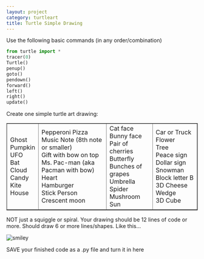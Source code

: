 ```yaml
---
layout: project
category: turtleart
title: Turtle Simple Drawing
---
```

Use the following basic commands (in any order/combination)
```python
from turtle import *
tracer(0)
Turtle()
penup()
goto()
pendown()
forward()
left()
right()
update()
```
Create one simple turtle art drawing:
<table style="border-collapse: collapse; width: 100%;" border="1">
<tbody>
<tr>
<td>
Ghost<br>Pumpkin<br>UFO<br>Bat<br>Cloud<br>Candy<br>Kite<br>House
</td>
<td>
Pepperoni Pizza<br>Music Note (8th note or smaller)<br>Gift with bow on top<br>Ms. Pac-man (aka Pacman with bow)<br>Heart<br>Hamburger<br>Stick Person<br>Crescent moon
</td>
<td>
Cat face<br>Bunny face<br>Pair of cherries<br>Butterfly<br>Bunches of grapes<br>Umbrella<br>Spider<br>Mushroom<br>Sun
</td>
<td>
Car or Truck<br>Flower<br>Tree<br>Peace sign<br>Dollar sign<br>Snowman<br>Block letter B<br>3D Cheese Wedge<br>3D Cube
</td>
</tr>
</tbody>
</table>


NOT just a squiggle or spiral. Your drawing should be 12 lines of code or more. Should draw 6 or more lines/shapes. Like this...

![smiley](/apcsp/turtleart/turtlesmiley.jpg)

SAVE your finished code as a .py file and turn it in here
